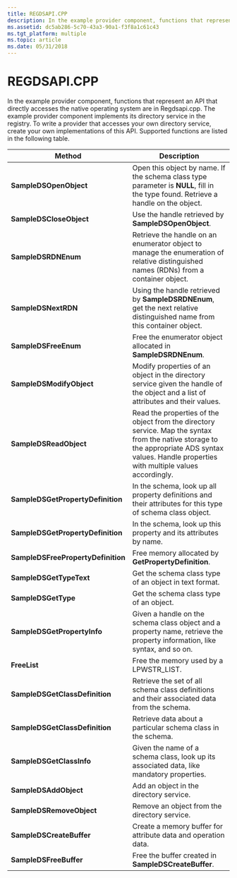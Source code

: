 ```yaml
---
title: REGDSAPI.CPP
description: In the example provider component, functions that represent an API that directly accesses the native operating system are in Regdsapi.cpp.
ms.assetid: dc5ab286-5c70-43a3-90a1-f3f8a1c61c43
ms.tgt_platform: multiple
ms.topic: article
ms.date: 05/31/2018
---
```


# REGDSAPI.CPP

In the example provider component, functions that represent an API that directly accesses the native operating system are in Regdsapi.cpp. The example provider component implements its directory service in the registry. To write a provider that accesses your own directory service, create your own implementations of this API. Supported functions are listed in the following table.



| Method                             | Description                                                                                                                                                                                    |
|------------------------------------|------------------------------------------------------------------------------------------------------------------------------------------------------------------------------------------------|
| **SampleDSOpenObject**             | Open this object by name. If the schema class type parameter is **NULL**, fill in the type found. Retrieve a handle on the object.                                                             |
| **SampleDSCloseObject**            | Use the handle retrieved by **SampleDSOpenObject**.                                                                                                                                            |
| **SampleDSRDNEnum**                | Retrieve the handle on an enumerator object to manage the enumeration of relative distinguished names (RDNs) from a container object.                                                          |
| **SampleDSNextRDN**                | Using the handle retrieved by **SampleDSRDNEnum**, get the next relative distinguished name from this container object.                                                                        |
| **SampleDSFreeEnum**               | Free the enumerator object allocated in **SampleDSRDNEnum**.                                                                                                                                   |
| **SampleDSModifyObject**           | Modify properties of an object in the directory service given the handle of the object and a list of attributes and their values.                                                              |
| **SampleDSReadObject**             | Read the properties of the object from the directory service. Map the syntax from the native storage to the appropriate ADS syntax values. Handle properties with multiple values accordingly. |
| **SampleDSGetPropertyDefinition**  | In the schema, look up all property definitions and their attributes for this type of schema class object.                                                                                     |
| **SampleDSGetPropertyDefinition**  | In the schema, look up this property and its attributes by name.                                                                                                                               |
| **SampleDSFreePropertyDefinition** | Free memory allocated by **GetPropertyDefinition**.                                                                                                                                            |
| **SampleDSGetTypeText**            | Get the schema class type of an object in text format.                                                                                                                                         |
| **SampleDSGetType**                | Get the schema class type of an object.                                                                                                                                                        |
| **SampleDSGetPropertyInfo**        | Given a handle on the schema class object and a property name, retrieve the property information, like syntax, and so on.                                                                      |
| **FreeList**                       | Free the memory used by a LPWSTR\_LIST.                                                                                                                                                        |
| **SampleDSGetClassDefinition**     | Retrieve the set of all schema class definitions and their associated data from the schema.                                                                                                    |
| **SampleDSGetClassDefinition**     | Retrieve data about a particular schema class in the schema.                                                                                                                                   |
| **SampleDSGetClassInfo**           | Given the name of a schema class, look up its associated data, like mandatory properties.                                                                                                      |
| **SampleDSAddObject**              | Add an object in the directory service.                                                                                                                                                        |
| **SampleDSRemoveObject**           | Remove an object from the directory service.                                                                                                                                                   |
| **SampleDSCreateBuffer**           | Create a memory buffer for attribute data and operation data.                                                                                                                                  |
| **SampleDSFreeBuffer**             | Free the buffer created in **SampleDSCreateBuffer**.                                                                                                                                           |



 

 

 





